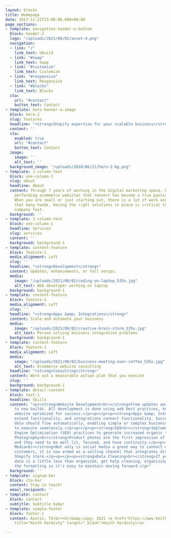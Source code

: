 ```yaml
---
layout: blocks
title: Homepage
date: 2017-11-22T23:00:00.000+00:00
page_sections:
- template: navigation-header-w-button
  block: header-2
  logo: "/uploads/2021/08/02/asset-4.png"
  navigation:
  - link: "/"
    link_text: Ubuild
  - link: "#swap"
    link_text: Swap
  - link: "#customize"
    link_text: Customize
  - link: "#responsive"
    link_text: Responsive
  - link: "#blocks"
    link_text: Blocks
  cta:
    url: "#contact"
    button_text: Contact
- template: hero-banner-w-image
  block: hero-2
  slug: features
  headline: "<strong>Shopify expertise for your scalable business</strong>"
  content: ''
  cta:
    enabled: true
    url: "#contact"
    button_text: Contact
  image:
    image: ''
    alt_text: ''
  background_image: "/uploads/2018/06/21/hero-2-bg.png"
- template: 1-column-text
  block: one-column-1
  slug: about
  headline: About
  content: Through 7 years of working in the digital marketing space, building high
    performing ecommerce websites that convert has become a true passion and joy.
    When you are small or just starting out, there is a lot of work and usually not
    that many hands. Having the right solutions in place is critical to scaling your
    company fast.
  background: ''
- template: 1-column-text
  block: one-column-1
  headline: Services
  slug: services
  content: ''
  background: background-1
- template: content-feature
  block: feature-1
  media_alignment: Left
  slug: ''
  headline: "<strong>Development</strong>"
  content: Updates, enhancements, or full setups.
  media:
    image: "/uploads/2021/08/02/coding-on-laptop_535x.jpg"
    alt_text: Web developer working on laptop
  background: background-1
- template: content-feature
  block: feature-1
  media_alignment: Left
  slug: ''
  headline: "<strong>Apps &amp; Integrations</strong>"
  content: Scale and automate your business
  media:
    image: "/uploads/2021/08/02/creative-brain-storm_535x.jpg"
    alt_text: Person solving business integration problems
  background: background-1
- template: content-feature
  block: feature-1
  media_alignment: Left
  media:
    image: "/uploads/2021/08/02/business-meeting-over-coffee_535x.jpg"
    alt_text: Ecommerce website consulting
  headline: "<strong>Consulting</strong>"
  content: Work out a measurable action plan that you execute
  slug: ''
  background: background-1
- template: detail-content
  block: text-1
  headline: Skills
  content: "<p><strong>Website Development<br></strong>From updates and enhancements
    to new builds. All development is done using web best practices, keeping your
    website optimized for success.</p><p></p><p><strong>Apps &amp; Integrations<br></strong>Apps
    extend functionality, and integrations connect functionality. Successfully implemented,
    data should flow automatically, enabling simple or complex business strategies
    to execute seamlessly.</p><p></p><p><strong>SEO<br></strong>Implement best Search
    Engine Optimization (SEO) practices to generate increased organic traffic.</p><p></p><p><strong>Product
    Photography<br></strong>Product photos are the first impression of your product,
    and they need to be well lit, focused, and have continuity.</p><p></p><p><strong>Social
    Media<br></strong>Not only is social media a great way to connect with your (potential)
    customers, it is now armed as a selling channel that integrates directly to your
    Shopify store.</p><p></p><p><strong>Data Cleaning<br></strong>If your business
    data is a little less than organized, get help cleaning, organizing, and optimizing
    the formatting so it's easy to maintain moving forward.</p>"
  background: ''
- template: signup-bar
  block: cta-bar
  content: Stay in touch!
  email_recipient: ''
- template: contact
  block: contact
  subtitle: Subtitle baby!
- template: simple-footer
  block: footer-1
  content: Austin, TX<br><br>&amp;copy; 2021 <a href="https://www.keithhardisty.com"
    title="Keith Hardisty" target="_blank">Keith Hardisty</a>

---
```


